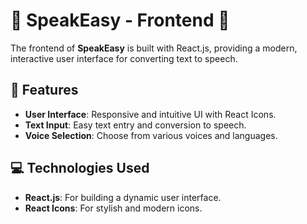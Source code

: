 # 🌟 **SpeakEasy - Frontend** 🌟

The frontend of **SpeakEasy** is built with React.js, providing a modern, interactive user interface for converting text to speech.

## 🚀 **Features**

- **User Interface**: Responsive and intuitive UI with React Icons.
- **Text Input**: Easy text entry and conversion to speech.
- **Voice Selection**: Choose from various voices and languages.

## 💻 **Technologies Used**

- **React.js**: For building a dynamic user interface.
- **React Icons**: For stylish and modern icons.
